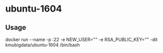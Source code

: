 # ubuntu-1604

## Usage
docker run --name -p :22 -e NEW_USER="" -e RSA_PUBLIC_KEY="" -dit kmubigdata/ubuntu-1604 /bin/bash
